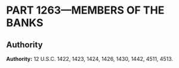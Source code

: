 # PART 1263—MEMBERS OF THE BANKS


## Authority

**Authority:** 12 U.S.C. 1422, 1423, 1424, 1426, 1430, 1442, 4511, 4513.


